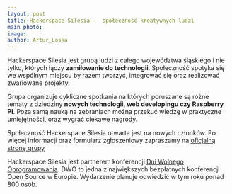 ```yaml
---
layout: post
title: Hackerspace Silesia –  społeczność kreatywnych ludzi 
main_photo: 
image: 
author: Artur_Loska
---
```


Hackerspace Silesia jest grupą ludzi z całego województwa śląskiego i nie tylko, których łączy **zamiłowanie do technologii**. Społeczność spotyka się we wspólnym miejscu by razem tworzyć, integrować się oraz realizować zwariowane projekty.

Grupa organizuje cykliczne spotkania na których poruszane są różne tematy z dziedziny **nowych technologii, web developingu czy Raspberry Pi**. Poza samą nauką na zebraniach można przekuć wiedzę w praktyczne umiejętności, oraz wygrać ciekawe nagrody.

Społeczność Hackerspace Silesia otwarta jest na nowych członków. Po więcej informacji oraz formularz zgłoszeniowy zapraszamy na [oficjalną stronę grupy](http://hs-silesia.pl/) 

Hackerspace Silesia jest partnerem konferencji [Dni Wolnego Oprogramowania](http://dwo.mikstura.it). DWO to jedna z największych bezpłatnych konferencji Open Source w Europie. Wydarzenie planuje odwiedzić w tym roku ponad 800 osób. 

